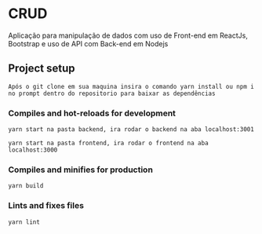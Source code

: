 # CRUD
Aplicação para manipulação de dados com uso de Front-end em ReactJs, Bootstrap e uso de API com Back-end em Nodejs

## Project setup
```
Após o git clone em sua maquina insira o comando yarn install ou npm i no prompt dentro do repositorio para baixar as dependências
```

### Compiles and hot-reloads for development
```
yarn start na pasta backend, ira rodar o backend na aba localhost:3001

yarn start na pasta frontend, ira rodar o frontend na aba localhost:3000
```

### Compiles and minifies for production
```
yarn build
```

### Lints and fixes files
```
yarn lint
```